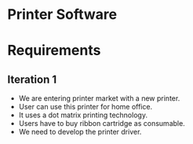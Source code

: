 # Printer Software 

# Requirements

## Iteration 1

- We are entering printer market with a new printer. 
- User can use this printer for home office. 
- It uses a dot matrix printing technology. 
- Users have to buy ribbon cartridge as consumable.
- We need to develop the printer driver.


